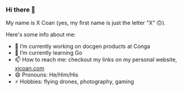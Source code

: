 ### Hi there 👋

My name is X Coan (yes, my first name is just the letter "X" 🙃).

Here's some info about me:

- 🔭 I’m currently working on docgen products at Conga
- 🌱 I’m currently learning Go
- 📫 How to reach me: checkout my links on my personal website, [xjcoan.com](http://xjcoan.com)
- 😄 Pronouns: He/Him/His
- ⚡ Hobbies: flying drones, photography, gaming
